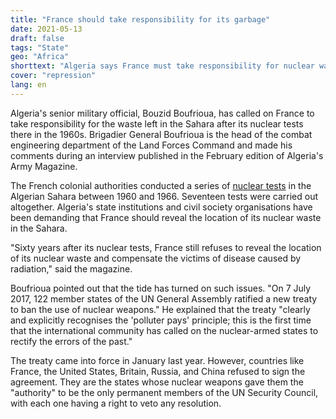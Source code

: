 ```yaml
---
title: "France should take responsibility for its garbage"
date: 2021-05-13
draft: false
tags: "State"
geo: "Africa"
shorttext: "Algeria says France must take responsibility for nuclear waste in Sahara."
cover: "repression"
lang: en
---
```


Algeria's senior military official, Bouzid Boufrioua, has called on France to take responsibility for the waste left in the Sahara after its nuclear tests there in the 1960s. Brigadier General Boufrioua is the head of the combat engineering department of the Land Forces Command and made his comments during an interview published in the February edition of Algeria's Army Magazine.

The French colonial authorities conducted a series of [nuclear tests](/static/downloads/Radioactivity-under-the-sand-.pdf "Radioactivity Under the Sand") in the Algerian Sahara between 1960 and 1966. Seventeen tests were carried out altogether. Algeria's state institutions and civil society organisations have been demanding that France should reveal the location of its nuclear waste in the Sahara.

"Sixty years after its nuclear tests, France still refuses to reveal the location of its nuclear waste and compensate the victims of disease caused by radiation," said the magazine.

Boufrioua pointed out that the tide has turned on such issues. "On 7 July 2017, 122 member states of the UN General Assembly ratified a new treaty to ban the use of nuclear weapons." He explained that the treaty "clearly and explicitly recognises the 'polluter pays' principle; this is the first time that the international community has called on the nuclear-armed states to rectify the errors of the past."

The treaty came into force in January last year. However, countries like France, the United States, Britain, Russia, and China refused to sign the agreement. They are the states whose nuclear weapons gave them the "authority" to be the only permanent members of the UN Security Council, with each one having a right to veto any resolution.
